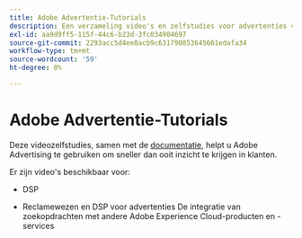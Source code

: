 ```yaml
---
title: Adobe Advertentie-Tutorials
description: Een verzameling video's en zelfstudies voor advertenties van Adobe.
exl-id: aa9d9ff5-115f-44c6-b23d-3fc034904697
source-git-commit: 2293acc5d4ee8acb9c631790853645661edafa34
workflow-type: tm+mt
source-wordcount: '59'
ht-degree: 0%

---
```


# Adobe Advertentie-Tutorials

Deze videozelfstudies, samen met de [documentatie](https://experienceleague.adobe.com/docs/advertising-cloud.html), helpt u Adobe Advertising te gebruiken om sneller dan ooit inzicht te krijgen in klanten.

Er zijn video&#39;s beschikbaar voor:

* DSP

* Reclamewezen en DSP voor advertenties De integratie van zoekopdrachten met andere Adobe Experience Cloud-producten en -services

<!--
See other -learn tutorials landing pages to get ideas for additional content
-->
